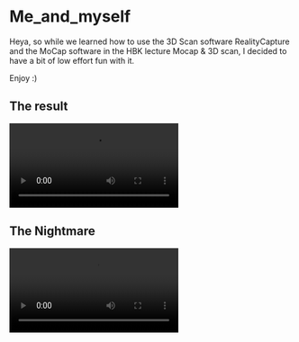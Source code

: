 # Me_and_myself
Heya, so while we learned how to use the 3D Scan software RealityCapture and the MoCap software in the HBK lecture Mocap &amp; 3D scan, I decided to have a bit of low effort fun with it.

Enjoy :)

## The result 
![The Result](Renders/TestRender0190-0517.mp4)

## The Nightmare
![The Nightmare](Renders/TestRender0190-0517.mp4)

